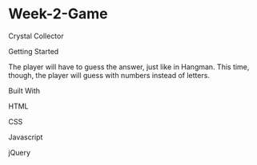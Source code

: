 # Week-2-Game

Crystal Collector

Getting Started

The player will have to guess the answer, just like in Hangman. This time, though, the player will guess with numbers instead of letters.


Built With

HTML

CSS

Javascript

jQuery

